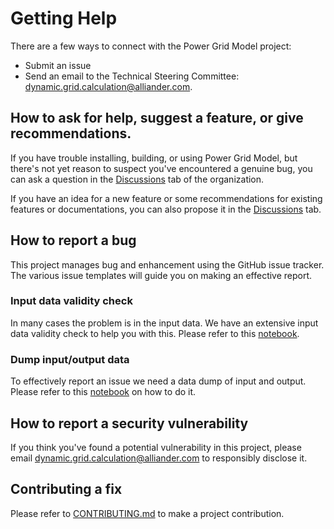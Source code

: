 <!--
SPDX-FileCopyrightText: 2022 Contributors to the Power Grid Model project <dynamic.grid.calculation@alliander.com>

SPDX-License-Identifier: MPL-2.0
-->

# Getting Help

There are a few ways to connect with the Power Grid Model project:

* Submit an issue
* Send an email to the Technical Steering Committee: <dynamic.grid.calculation@alliander.com>.

## How to ask for help, suggest a feature, or give recommendations.

If you have trouble installing, building, or using Power Grid Model, 
but there's not yet reason to suspect you've encountered a genuine bug,
you can ask a question in the [Discussions](https://github.com/orgs/PowerGridModel/discussions) tab of the organization.

If you have an idea for a new feature or some recommendations for existing features or documentations, 
you can also propose it in the [Discussions](https://github.com/orgs/PowerGridModel/discussions) tab.

## How to report a bug

This project manages bug and enhancement using the GitHub issue tracker. 
The various issue templates will guide you on making an effective report.

### Input data validity check

In many cases the problem is in the input data. 
We have an extensive input data validity check to help you with this.
Please refer to this [notebook](https://power-grid-model.readthedocs.io/en/stable/examples/Validation%20Examples.html).

### Dump input/output data

To effectively report an issue we need a data dump of input and output.
Please refer to this [notebook](https://power-grid-model.readthedocs.io/en/stable/examples/Make%20Test%20Dataset.html) on how to do it.

## How to report a security vulnerability

If you think you've found a potential vulnerability in this project, please
email <dynamic.grid.calculation@alliander.com> to responsibly disclose it.

## Contributing a fix

Please refer to [CONTRIBUTING.md](CONTRIBUTING.md) to make a project contribution.
